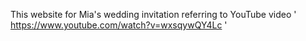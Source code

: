 This website for Mia's wedding invitation referring to YouTube video ' https://www.youtube.com/watch?v=wxsqywQY4Lc '
